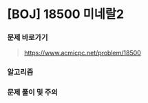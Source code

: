 # [BOJ] 18500 미네랄2

### 문제 바로가기

>  https://www.acmicpc.net/problem/18500

### 알고리즘

> 

### 문제 풀이 및 주의

> 